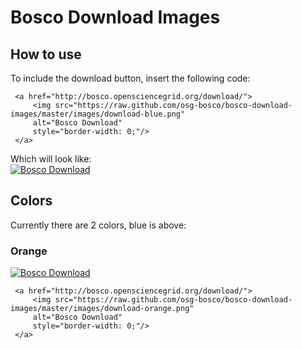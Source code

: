 Bosco Download Images
=====================


## How to use
To include the download button, insert the following code:

     <a href="http://bosco.opensciencegrid.org/download/">
         <img src="https://raw.github.com/osg-bosco/bosco-download-images/master/images/download-blue.png" 
         alt="Bosco Download"
         style="border-width: 0;"/>
     </a>

Which will look like: <br />
<a href="http://bosco.opensciencegrid.org/download/">
         <img src="https://raw.github.com/osg-bosco/bosco-download-images/master/images/download-blue.png" 
         alt="Bosco Download"
         style="border-width: 0;"/>
     </a>


## Colors
Currently there are 2 colors, blue is above:

### Orange
<a href="http://bosco.opensciencegrid.org/download/">
         <img src="https://raw.github.com/osg-bosco/bosco-download-images/master/images/download-orange.png" 
         alt="Bosco Download"
         style="border-width: 0;"/>
     </a>
     

     <a href="http://bosco.opensciencegrid.org/download/">
         <img src="https://raw.github.com/osg-bosco/bosco-download-images/master/images/download-orange.png" 
         alt="Bosco Download"
         style="border-width: 0;"/>
     </a>   

